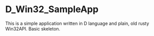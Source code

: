 # D_Win32_SampleApp
This is a simple application written in D language and plain, old rusty Win32API. Basic skeleton.
